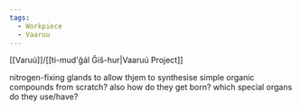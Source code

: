 ```yaml
---
tags:
  - Workpiece
  - Vaaruu
---
```

[[Varuú]]/[[ti-mud'ĝál Ĝiš-hur|Vaaruú Project]]

nitrogen-fixing glands to allow thjem to synthesise simple organic compounds from scratch?
also how do they get born?
which special organs do they use/have?
